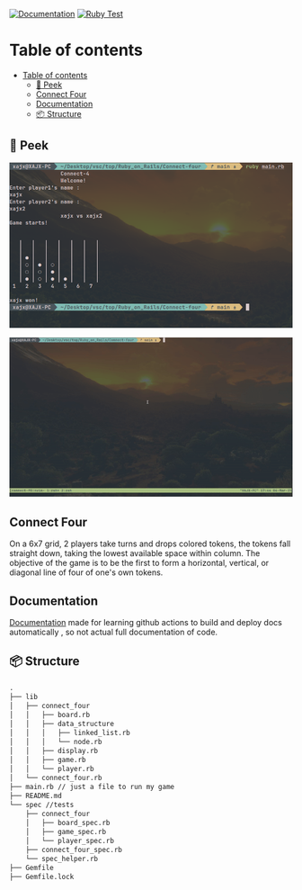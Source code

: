 
[![Documentation](https://github.com/XAJX179/Connect-four/actions/workflows/documentation.yml/badge.svg)](https://github.com/XAJX179/Connect-four/actions/workflows/documentation.yml)
[![Ruby Test](https://github.com/XAJX179/Connect-four/actions/workflows/tests.yml/badge.svg)](https://github.com/XAJX179/Connect-four/actions/workflows/tests.yml)

# Table of contents

<!--toc:start-->

- [Table of contents](#table-of-contents)
  - [🫣 Peek](#-peek)
  - [Connect Four](#connect-four)
  - [Documentation](#documentation)
  - [📦 Structure](#-structure)

<!--toc:end-->

## 🫣 Peek

![peek](https://raw.githubusercontent.com/XAJX179/Connect-four/refs/heads/main/connect-4-peek.png)

![peek gif](https://raw.githubusercontent.com/XAJX179/Connect-four/refs/heads/main/connect-4-peek.gif)

## Connect Four

On a 6x7 grid, 2 players take turns and drops colored tokens,
the tokens fall straight down, taking the lowest available space
within column. The objective of the game is to be the first to
form a horizontal, vertical, or diagonal line of four of one's own tokens.

## Documentation

[Documentation](https://xajx179.github.io/Connect-four/)
  made for learning github actions to build and deploy docs automatically ,
  so not actual full documentation of code.

## 📦 Structure

```plaintext
.
├── lib
│   ├── connect_four
│   │   ├── board.rb
│   │   ├── data_structure
│   │   │   ├── linked_list.rb
│   │   │   └── node.rb
│   │   ├── display.rb
│   │   ├── game.rb
│   │   └── player.rb
│   └── connect_four.rb
├── main.rb // just a file to run my game
├── README.md
└── spec //tests
    ├── connect_four
    │   ├── board_spec.rb
    │   ├── game_spec.rb
    │   └── player_spec.rb
    ├── connect_four_spec.rb
    └── spec_helper.rb
├── Gemfile
├── Gemfile.lock
```
